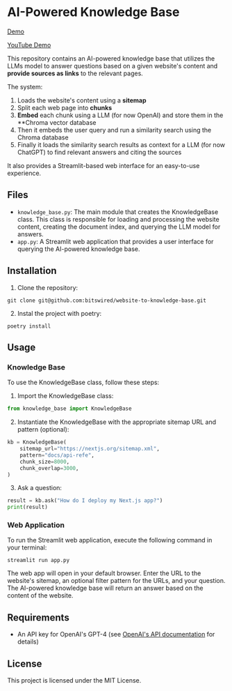 # AI-Powered Knowledge Base

[Demo](https://user-images.githubusercontent.com/19983429/235894528-9ad791a8-f2f0-4ad8-a2fc-69f4ed0aa8d8.mp4)

[YouTube Demo](https://youtu.be/qRsNQweVKj0)

This repository contains an AI-powered knowledge base that utilizes the LLMs model to answer questions based on a given website's content and **provide sources as links** to the relevant pages. 

The system:
1. Loads the website's content using a **sitemap**
2. Split each web page into **chunks**
4. **Embed** each chunk using a LLM (for now OpenAI) and store them in the **Chroma vector database
5. Then it embeds the user query and run a similarity search using the Chroma database
5. Finally it loads the similarity search results as context for a LLM (for now ChatGPT) to find relevant answers and citing the sources

It also provides a Streamlit-based web interface for an easy-to-use experience.

## Files

- `knowledge_base.py`: The main module that creates the KnowledgeBase class. This class is responsible for loading and processing the website content, creating the document index, and querying the LLM model for answers.
- `app.py`: A Streamlit web application that provides a user interface for querying the AI-powered knowledge base.

## Installation

1. Clone the repository:

```
git clone git@github.com:bitswired/website-to-knowledge-base.git
```

2. Instal the project with poetry:

```
poetry install
```

## Usage

### Knowledge Base

To use the KnowledgeBase class, follow these steps:

1. Import the KnowledgeBase class:

```python
from knowledge_base import KnowledgeBase
```

2. Instantiate the KnowledgeBase with the appropriate sitemap URL and pattern (optional):

```python
kb = KnowledgeBase(
    sitemap_url="https://nextjs.org/sitemap.xml",
    pattern="docs/api-refe",
    chunk_size=8000,
    chunk_overlap=3000,
)
```

3. Ask a question:

```python
result = kb.ask("How do I deploy my Next.js app?")
print(result)
```

### Web Application

To run the Streamlit web application, execute the following command in your terminal:

```
streamlit run app.py
```

The web app will open in your default browser. Enter the URL to the website's sitemap, an optional filter pattern for the URLs, and your question. The AI-powered knowledge base will return an answer based on the content of the website.

## Requirements

- An API key for OpenAI's GPT-4 (see [OpenAI's API documentation](https://beta.openai.com/docs/) for details)

## License

This project is licensed under the MIT License.
